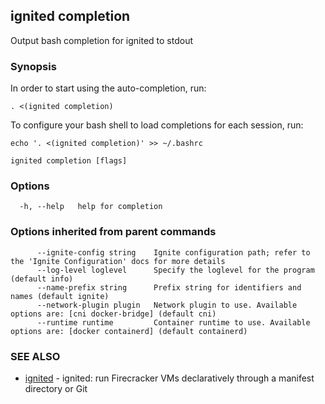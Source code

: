 ## ignited completion

Output bash completion for ignited to stdout

### Synopsis


In order to start using the auto-completion, run:

	. <(ignited completion)

To configure your bash shell to load completions for each session, run:

	echo '. <(ignited completion)' >> ~/.bashrc


```
ignited completion [flags]
```

### Options

```
  -h, --help   help for completion
```

### Options inherited from parent commands

```
      --ignite-config string    Ignite configuration path; refer to the 'Ignite Configuration' docs for more details
      --log-level loglevel      Specify the loglevel for the program (default info)
      --name-prefix string      Prefix string for identifiers and names (default ignite)
      --network-plugin plugin   Network plugin to use. Available options are: [cni docker-bridge] (default cni)
      --runtime runtime         Container runtime to use. Available options are: [docker containerd] (default containerd)
```

### SEE ALSO

* [ignited](ignited.md)	 - ignited: run Firecracker VMs declaratively through a manifest directory or Git

